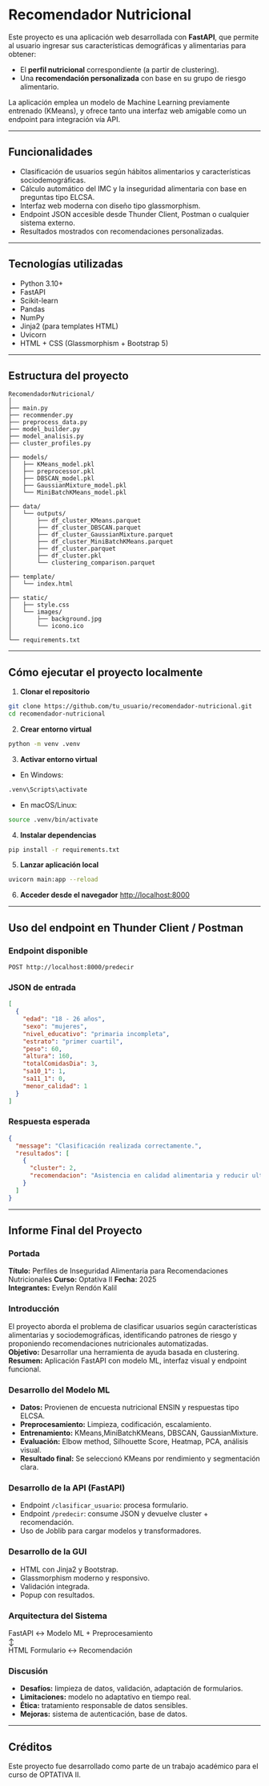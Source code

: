 
# Recomendador Nutricional

Este proyecto es una aplicación web desarrollada con **FastAPI**, que permite al usuario ingresar sus características demográficas y alimentarias para obtener:

- El **perfil nutricional** correspondiente (a partir de clustering).
- Una **recomendación personalizada** con base en su grupo de riesgo alimentario.

La aplicación emplea un modelo de Machine Learning previamente entrenado (KMeans), y ofrece tanto una interfaz web amigable como un endpoint para integración vía API.

---

## Funcionalidades

- Clasificación de usuarios según hábitos alimentarios y características sociodemográficas.
- Cálculo automático del IMC y la inseguridad alimentaria con base en preguntas tipo ELCSA.
- Interfaz web moderna con diseño tipo glassmorphism.
- Endpoint JSON accesible desde Thunder Client, Postman o cualquier sistema externo.
- Resultados mostrados con recomendaciones personalizadas.

---

## Tecnologías utilizadas

- Python 3.10+
- FastAPI
- Scikit-learn
- Pandas
- NumPy
- Jinja2 (para templates HTML)
- Uvicorn
- HTML + CSS (Glassmorphism + Bootstrap 5)

---

## Estructura del proyecto

```
RecomendadorNutricional/
│
├── main.py
├── recommender.py
├── preprocess_data.py
├── model_builder.py
├── model_analisis.py
├── cluster_profiles.py
│
├── models/
│   ├── KMeans_model.pkl
│   ├── preprocessor.pkl
│   ├── DBSCAN_model.pkl
│   ├── GaussianMixture_model.pkl
│   └── MiniBatchKMeans_model.pkl
│
├── data/
│   └── outputs/
│       ├── df_cluster_KMeans.parquet
│       ├── df_cluster_DBSCAN.parquet
│       ├── df_cluster_GaussianMixture.parquet
│       ├── df_cluster_MiniBatchKMeans.parquet
│       ├── df_cluster.parquet
│       ├── df_cluster.pkl
│       └── clustering_comparison.parquet
│
├── template/
│   └── index.html
│
├── static/
│   ├── style.css
│   └── images/
│       ├── background.jpg
│       └── icono.ico
│
└── requirements.txt
```

---

## Cómo ejecutar el proyecto localmente

1. **Clonar el repositorio**
```bash
git clone https://github.com/tu_usuario/recomendador-nutricional.git
cd recomendador-nutricional
```

2. **Crear entorno virtual**
```bash
python -m venv .venv
```

3. **Activar entorno virtual**
- En Windows:
```bash
.venv\Scripts\activate
```
- En macOS/Linux:
```bash
source .venv/bin/activate
```

4. **Instalar dependencias**
```bash
pip install -r requirements.txt
```

5. **Lanzar aplicación local**
```bash
uvicorn main:app --reload
```

6. **Acceder desde el navegador**
[http://localhost:8000](http://localhost:8000)

---

## Uso del endpoint en Thunder Client / Postman

### Endpoint disponible
```
POST http://localhost:8000/predecir
```

### JSON de entrada

```json
[
  {
    "edad": "18 - 26 años",
    "sexo": "mujeres",
    "nivel_educativo": "primaria incompleta",
    "estrato": "primer cuartil",
    "peso": 60,
    "altura": 160,
    "totalComidasDia": 3,
    "sa10_1": 1,
    "sa11_1": 0,
    "menor_calidad": 1
  }
]
```

### Respuesta esperada

```json
{
  "message": "Clasificación realizada correctamente.",
  "resultados": [
    {
      "cluster": 2,
      "recomendacion": "Asistencia en calidad alimentaria y reducir ultraprocesados."
    }
  ]
}
```

---

## Informe Final del Proyecto

### Portada
**Título:** Perfiles de Inseguridad Alimentaria para Recomendaciones Nutricionales 
**Curso:** Optativa II 
**Fecha:** 2025  
**Integrantes:** Evelyn Rendón Kalil

### Introducción
El proyecto aborda el problema de clasificar usuarios según características alimentarias y sociodemográficas, identificando patrones de riesgo y proponiendo recomendaciones nutricionales automatizadas.  
**Objetivo:** Desarrollar una herramienta de ayuda basada en clustering.  
**Resumen:** Aplicación FastAPI con modelo ML, interfaz visual y endpoint funcional.

### Desarrollo del Modelo ML
- **Datos:** Provienen de encuesta nutricional ENSIN y respuestas tipo ELCSA.
- **Preprocesamiento:** Limpieza, codificación, escalamiento.
- **Entrenamiento:** KMeans,MiniBatchKMeans, DBSCAN, GaussianMixture.
- **Evaluación:** Elbow method, Silhouette Score, Heatmap, PCA, análisis visual.
- **Resultado final:** Se seleccionó KMeans por rendimiento y segmentación clara.

### Desarrollo de la API (FastAPI)
- Endpoint `/clasificar_usuario`: procesa formulario.
- Endpoint `/predecir`: consume JSON y devuelve cluster + recomendación.
- Uso de Joblib para cargar modelos y transformadores.

### Desarrollo de la GUI
- HTML con Jinja2 y Bootstrap.
- Glassmorphism moderno y responsivo.
- Validación integrada.
- Popup con resultados.

### Arquitectura del Sistema
FastAPI ↔ Modelo ML + Preprocesamiento  
        ↕  
HTML Formulario ↔ Recomendación

### Discusión
- **Desafíos:** limpieza de datos, validación, adaptación de formularios.
- **Limitaciones:** modelo no adaptativo en tiempo real.
- **Ética:** tratamiento responsable de datos sensibles.
- **Mejoras:** sistema de autenticación, base de datos.

---

## Créditos

Este proyecto fue desarrollado como parte de un trabajo académico para el curso de OPTATIVA II.

